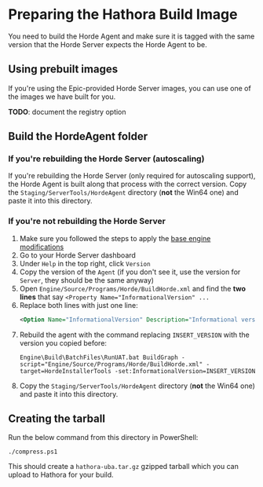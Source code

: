 # Preparing the Hathora Build Image

You need to build the Horde Agent and make sure it is tagged with the same version that the Horde Server expects the Horde Agent to be.

## Using prebuilt images

If you're using the Epic-provided Horde Server images, you can use one of the images we have built for you.

**TODO**: document the registry option

## Build the HordeAgent folder

### If you're rebuilding the Horde Server (autoscaling)

If you're rebuilding the Horde Server (only required for autoscaling support), the Horde Agent is built along that process with the correct version. Copy the `Staging/ServerTools/HordeAgent` directory (**not** the Win64 one) and paste it into this directory.

### If you're not rebuilding the Horde Server

1. Make sure you followed the steps to apply the [base engine modifications](./overview.md)
1. Go to your Horde Server dashboard
1. Under `Help` in the top right, click `Version`
1. Copy the version of the `Agent` (if you don't see it, use the version for `Server`, they should be the same anyway)
1. Open `Engine/Source/Programs/Horde/BuildHorde.xml` and find the **two lines** that say `<Property Name="InformationalVersion" ...`
1. Replace both lines with just one line:
    ```xml
    <Option Name="InformationalVersion" Description="Informational version" DefaultValue="$(Version)-$(Change)"/>
    ```
1. Rebuild the agent with the command replacing `INSERT_VERSION` with the version you copied before:
    ```
    Engine\Build\BatchFiles\RunUAT.bat BuildGraph -script="Engine/Source/Programs/Horde/BuildHorde.xml" -target=HordeInstallerTools -set:InformationalVersion=INSERT_VERSION
    ```
1. Copy the `Staging/ServerTools/HordeAgent` directory (**not** the Win64 one) and paste it into this directory.

## Creating the tarball

Run the below command from this directory in PowerShell:

```
./compress.ps1
```

This should create a `hathora-uba.tar.gz` gzipped tarball which you can upload to Hathora for your build.
